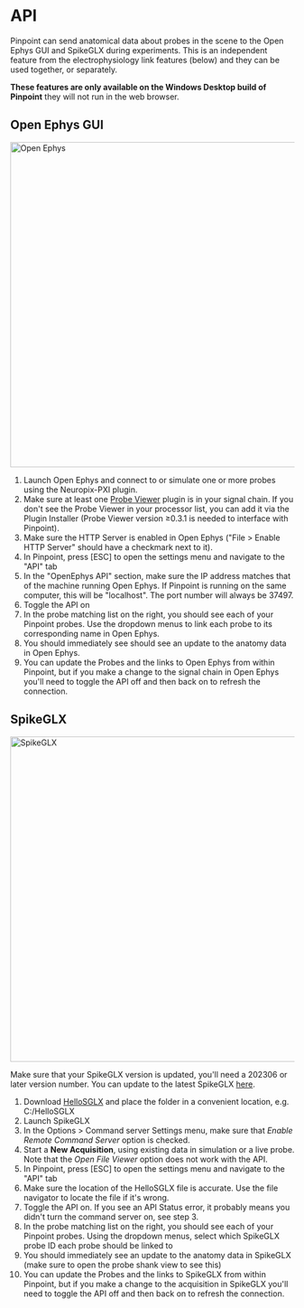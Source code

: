 # API

Pinpoint can send anatomical data about probes in the scene to the Open Ephys GUI and SpikeGLX during experiments. This is an independent feature from the electrophysiology link features (below) and they can be used together, or separately.

**These features are only available on the Windows Desktop build of Pinpoint**
they will not run in the web browser.

## Open Ephys GUI

<image src="../../_static/images/tutorial/API/open_ephys.png" alt="Open Ephys" position="left" style="width:60vw">

1. Launch Open Ephys and connect to or simulate one or more probes using the Neuropix-PXI plugin.
2. Make sure at least one [Probe Viewer](https://open-ephys.github.io/gui-docs/User-Manual/Plugins/Probe-Viewer.html#probe-viewer) plugin is in your signal chain. If you don't see the Probe Viewer in your processor list, you can add it via the Plugin Installer (Probe Viewer version ≥0.3.1 is needed to interface with Pinpoint).
3. Make sure the HTTP Server is enabled in Open Ephys ("File > Enable HTTP Server" should have a checkmark next to it).
4. In Pinpoint, press \[ESC\] to open the settings menu and navigate to the "API" tab
5. In the "OpenEphys API" section, make sure the IP address matches that of the machine running Open Ephys. If Pinpoint is running on the same computer, this will be "localhost". The port number will always be 37497.
6. Toggle the API on
7. In the probe matching list on the right, you should see each of your Pinpoint probes. Use the dropdown menus to link each probe to its corresponding name in Open Ephys.
8. You should immediately see should see an update to the anatomy data in Open Ephys.
9. You can update the Probes and the links to Open Ephys from within Pinpoint, but if you make a change to the signal chain in Open Ephys you'll need to toggle the API off and then back on to refresh the connection. 

## SpikeGLX

<image src="../../_static/images/tutorial/API/spikeglx.png" alt="SpikeGLX" position="left" style="width:60vw">

Make sure that your SpikeGLX version is updated, you'll need a 202306 or later version number. You can update to the latest SpikeGLX [here](https://billkarsh.github.io/SpikeGLX/).

1. Download [HelloSGLX](https://github.com/billkarsh/HelloSGLX) and place the folder in a convenient location, e.g. C:/HelloSGLX
2. Launch SpikeGLX 
3. In the Options > Command server Settings menu, make sure that *Enable Remote Command Server* option is checked.
4. Start a **New Acquisition**, using existing data in simulation or a live probe. Note that the *Open File Viewer* option does not work with the API.
5. In Pinpoint, press \[ESC\] to open the settings menu and navigate to the "API" tab
6. Make sure the location of the HelloSGLX file is accurate. Use the file navigator to locate the file if it's wrong.
7. Toggle the API on. If you see an API Status error, it probably means you didn't turn the command server on, see step 3.
8. In the probe matching list on the right, you should see each of your Pinpoint probes. Using the dropdown menus, select which SpikeGLX probe ID each probe should be linked to
9. You should immediately see an update to the anatomy data in SpikeGLX (make sure to open the probe shank view to see this)
10. You can update the Probes and the links to SpikeGLX from within Pinpoint, but if you make a change to the acquisition in SpikeGLX you'll need to toggle the API off and then back on to refresh the connection. 